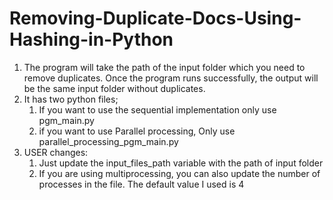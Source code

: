 # Removing-Duplicate-Docs-Using-Hashing-in-Python

1.  The program will take the path of the input folder which you need to remove duplicates. 
    Once the program runs successfully, the output will be the same input folder without duplicates. 
2. It has two python files; 
   1. If you want to use the sequential implementation only use pgm_main.py
   2. if you want to use Parallel processing, Only use parallel_processing_pgm_main.py
3. USER changes: 
   1. Just update the input_files_path variable with the path of input folder
   2. If you are using multiprocessing, you can also update the number of processes in the file. The default value I used is 4
